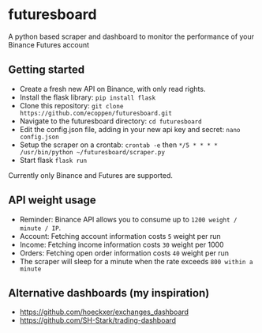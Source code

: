 # futuresboard
A python based scraper and dashboard to monitor the performance of your Binance Futures account

## Getting started

- Create a fresh new API on Binance, with only read rights.
- Install the flask library: `pip install flask`
- Clone this repository: `git clone https://github.com/ecoppen/futuresboard.git`
- Navigate to the futuresboard directory: `cd futuresboard`
- Edit the config.json file, adding in your new api key and secret: `nano config.json`
- Setup the scraper on a crontab: `crontab -e` then `*/5 * * * * /usr/bin/python ~/futuresboard/scraper.py`
- Start flask `flask run`

Currently only Binance and Futures are supported.

## API weight usage

- Reminder: Binance API allows you to consume up to `1200 weight / minute / IP`.
- Account: Fetching account information costs `5` weight per run
- Income: Fetching income information costs `30` weight per 1000
- Orders: Fetching open order information costs `40` weight per run
- The scraper will sleep for a minute when the rate exceeds `800 within a minute`

## Alternative dashboards (my inspiration)

- https://github.com/hoeckxer/exchanges_dashboard
- https://github.com/SH-Stark/trading-dashboard
